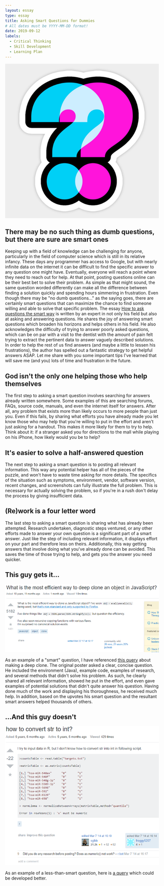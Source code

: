 ```yaml
---
layout: essay
type: essay
title: Asking Smart Questions for Dummies
# All dates must be YYYY-MM-DD format!
date: 2019-09-12
labels:
  - Critical Thinking
  - Skill Development
  - Learning Plan
---
```


<img class="ui tiny left circular floated image" src="../images/QM.jpg">

## There may be no such thing as dumb questions, but there are sure are smart ones

  Keeping up with a field of knowledge can be challenging for anyone, particularly in the field of computer science which is still in its relative infancy.  These days any programmer has access to Google, but with nearly infinite data on the internet it can be difficult to find the specific answer to any question one might have.  Eventually, everyone will reach a point where they need to reach out for help.  At that point, posting questions online can be their best bet to solve their problem.  As simple as that might sound, the same question worded differently can make all the difference between finding a solution quickly and spending hours simmering in frustration.  Even though there may be "no dumb questions..." as the saying goes, there are certainly smart questions that can maximize the chance to find someone willing and able to solve that specific problem.  The essay <a href="http://www.catb.org/esr/faqs/smart-questions.html">How to ask questions the smart way</a> is written by an expert in not only his field but also at asking and answering questions.  He shares the joy of answering smart questions which broaden his horizons and helps others in his field.  He also acknowledges the difficulty of trying to answer poorly asked questions, which can be on par with a visit to the dentist with the amount of pain felt trying to extract the pertinent data to answer vaguely described solutions.  In order to help the rest of us find answers (and maybe a little to lessen his frustrations), the author has spelled out a fantastic strategy to get helpful answers ASAP.  Let me share with you some important tips I've learned that will save me (and you) lots of time and frustration in the future.
  
## God isn't the only one helping those who help themselves
  
  The first step to asking a smart question involves searching for answers already written somewhere.  Some examples of this are searching forums, FAQs, source code, manuals, and even the internet itself for answers.  After all, any problem that exists more than likely occurs to more people than just you.  Even if this fails, by sharing what efforts you have already made you let know those who may help that you're willing to put in the effort and aren't just asking for a handout.  This makes it more likely for them to try to help.  Think about it: if a stranger asked you for directions to the mall while playing on his iPhone, how likely would you be to help?
  
## It's easier to solve a half-answered question

  The next step to asking a smart question is to posting all relevant information.  This way any potential helper has all of the pieces of the puzzle, and won't have to waste time asking for more details.  The specifics of the situation such as symptoms, environment, vendor, software version, recent changes,  and screenshots can fully illustrate the full problem.  This is necessary for actually solving the problem, so if you're in a rush don't delay the process by giving insufficient data.
  
## (Re)work is a four letter word
  
  The last step to asking a smart question is sharing what has already been attempted.  Research undertaken, diagnostic steps ventured, or any other efforts made to answer your own question is a significant part of a smart answer.  Just like the step of including relevant information, it displays effort on your part and therefore less on theirs.  Additionally, this way getting answers that involve doing what you've already done can be avoided. This saves the time of those trying to help, and gets you the answer you need quicker.
  
## This guy gets it...

<img class="ui tiny left circular floated image" src="../images/SQ.png">

  As an example of a "smart" question, I have referenced <a href="https://stackoverflow.com/questions/122102/what-is-the-most-efficient-way-to-deep-clone-an-object-in-javascript">this query</a> about making a deep clone.  The original poster asked a clear, concise question.  He included the environment (Java), example code, examples of research, and several methods that didn't solve his problem.  As such, he clearly shared all relevant information, showed he put in the effort, and even gave examples of potential solutions that didn't quite answer his question.  Having done much of the work and displaying his thoroughness, he received much help.  In addition, based on the upvotes his smart question and the resultant smart answers helped thousands of others.
  
## ...And this guy doesn't

<img class="ui tiny left circular floated image" src="../images/DQ.png">

  As an example of a less-than-smart question, here is <a href="https://stackoverflow.com/questions/22255159/how-to-convert-str-to-int">a query</a> which could be developed better.
